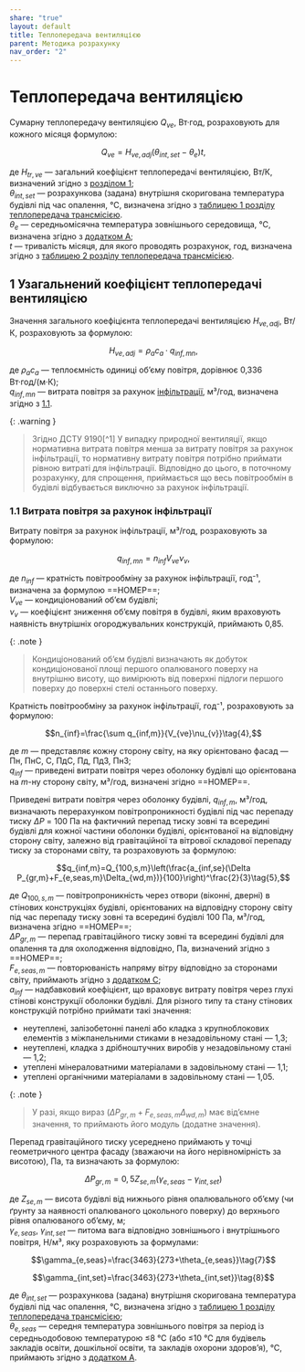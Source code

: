 ```yaml
---
share: "true"
layout: default
title: Теплопередача вентиляцією
parent: Методика розрахунку
nav_order: "2"
---
```



# Теплопередача вентиляцією

Сумарну теплопередачу вентиляцією $Q_{ve}$, Вт·год, розраховують для кожного місяця формулою:

$$Q_{ve}=H_{ve,adj}(θ_{int,set}-θ_e)t\tag{1},$$

де $H_{tr,ve}$ — загальний коефіцієнт теплопередачі вентиляцією, Вт/К, визначений згідно з [розділом 1](ventilation.md#1-узагальнений-коефіцієнт-теплопередачі-вентиляцією);  
$θ_{int,set}$ — розрахункова (задана) внутрішня скоригована температура будівлі під час опалення, ℃, визначена згідно з [таблицею 1 розділу теплопередача трансмісією](./transmission.md#1-значення-скоригованої-температури).  
$θ_e$ — середньомісячна температура зовнішнього середовища, ℃, визначена згідно з [додатком A](../appendixes/appendix-a.md);  
$t$ — тривалість місяця, для якого проводять розрахунок, год, визначена згідно з [таблицею 2 розділу теплопередача трансмісією](./transmission.md#2-щомісячна-тривалість-часових-інтервалів).

## 1 Узагальнений коефіцієнт теплопередачі вентиляцією

Значення загального коефіцієнта теплопередачі вентиляцією $H_{ve,adj}$, Вт/К, розраховують за формулою:

$$H_{ve,adj}=\rho_a c_a·q_{inf,mn}\tag{2},$$

де $\rho_ac_a$ — теплоємність одиниці обʼєму повітря, дорівнює 0,336 Вт·год/(м·К);  
$q_{inf,mn}$ — витрата повітря за рахунок [інфільтрації](https://en.wikipedia.org/wiki/Infiltration_(HVAC)), м³/год, визначена згідно з [1.1](ventilation.md#11-витрата-повітря-за-рахунок-інфільтрації).

{: .warning }
> Згідно ДСТУ 9190[^1] У випадку природної вентиляції, якщо нормативна витрата повітря менша за витрату повітря за рахунок інфільтрації, то нормативну витрату повітря потрібно приймати рівною витраті для інфільтрації. Відповідно до цього, в поточному розрахунку, для спрощення, приймається що весь повітрообмін в будівлі відбувається виключно за рахунок інфільтрації.

### 1.1 Витрата повітря за рахунок інфільтрації

Витрату повітря за рахунок інфільтрації, м³/год, розраховують за формулою:

$$q_{inf,mn}=n_{inf}V_{ve}\nu_v\tag{3},$$

де $n_{inf}$ — кратність повітрообміну за рахунок інфільтрації, год⁻¹, визначена за формулою ==НОМЕР==;  
$V_{ve}$ — кондиціонований обʼєм будівлі;  
$\nu_v$ — коефіцієнт зниження обʼєму повітря в будівлі, яким враховують наявність внутрішніх огороджувальних конструкцій, приймають 0,85.

{: .note }
> Кондиціонований обʼєм будівлі визначають як добуток кондиціонованої площі першого опалюваного поверху на внутрішню висоту, що вимірюють від поверхні підлоги першого поверху до поверхні стелі останнього поверху.

Кратність повітрообміну за рахунок інфільтрації, год⁻¹, розраховують за формулою:

$$n_{inf}=\frac{\sum q_{inf,m}}{V_{ve}\nu_{v}}\tag{4},$$

де $m$ — представляє кожну сторону світу, на яку орієнтовано фасад — Пн, ПнС, С, ПдС, Пд, ПдЗ, ПнЗ;  
$q_{inf}$ — приведені витрати повітря через оболонку будівлі що орієнтована на $m$-ну сторону світу, м³/год, визначені згідно ==НОМЕР==.

Приведені витрати повітря через оболонку будівлі, $q_{inf,m}$, м³/год, визначають перерахунком повітропроникності будівлі під час перепаду тиску $\Delta P$ = 100 Па на фактичний перепад тиску зовні та всередині будівлі для кожної частини оболонки будівлі, орієнтованої на відповідну сторону світу, залежно від гравітаційної та вітрової складової перепаду тиску за сторонами світу, та розраховують за формулою:

$$q_{inf,m}=Q_{100,s,m}\left(\frac{a_{inf,se}(\Delta P_{gr,m}+F_{e,seas,m}\Delta_{wd,m})}{100}\right)^\frac{2}{3}\tag{5},$$

де $Q_{100,s,m}$ — повітропроникність через отвори (віконні, дверні) в стінових конструкціях будівлі, орієнтованих на відповідну сторону світу під час перепаду тиску зовні та всередині будівлі 100 Па, м³/год, визначена згідно ==НОМЕР==;  
$\Delta P_{gr,m}$ — перепад гравітаційного тиску зовні тa всередині будівлі для опалення та для охолодження відповідно, Па, визначений згідно з ==НОМЕР==;  
$F_{e,seas,m}$ — повторюваність напряму вітру відповідно за сторонами світу, приймають згідно з [додатком C](../appendixes/appendix-d.md);  
$a_{inf}$ — надбавковий коефіцієнт, що враховує витрату повітря через глухі стінові конструкції оболонки будівлі. Для різного типу та стану стінових конструкцій потрібно приймати такі значення:
- неутеплені, залізобетонні панелі або кладка з крупноблокових елементів з міжпанельними стиками в незадовільному стані — 1,3;
- неутеплені, кладка з дрібноштучних виробів у незадовільному стані — 1,2;
- утеплені мінераловатними матеріалами в задовільному стані — 1,1;
- утеплені органічними матеріалами в задовільному стані — 1,05.

{: .note }
> У разі, якщо вираз $(\Delta P_{gr,m}+F_{e,seas,m}\Delta_{wd,m})$ має відʼємне значення, то приймають його модуль (додатне значення).

Перепад гравітаційного тиску усереднено приймають у точці геометричного центра фасаду (зважаючи на його нерівномірність за висотою), Па, та визначають за формулою:

$$\Delta P_{gr,m}=0,5Z_{se,m}(\gamma_{e,seas}-\gamma_{int,set})\tag{6}$$

де $Z_{se,m}$ — висота будівлі від нижнього рівня опалювального обʼєму (чи ґрунту за наявності опалюваного цокольного поверху) до верхнього рівня опалюваного обʼєму, м;  
$\gamma_{e,seas}$, $\gamma_{int,set}$ — питома вага відповідно зовнішнього і внутрішнього повітря, H/м³, яку розраховують за формулами:

$$\gamma_{e,seas}=\frac{3463}{273+\theta_{e,seas}}\tag{7}$$

$$\gamma_{int,set}=\frac{3463}{273+\theta_{int,set}}\tag{8}$$

де $θ_{int,set}$ — розрахункова (задана) внутрішня скоригована температура будівлі під час опалення, ℃, визначена згідно з [таблицею 1 розділу теплопередача трансмісією](./transmission.md#1-значення-скоригованої-температури);  
$\theta_{e,seas}$  — середня температура зовнішнього повітря за період із середньодобовою температурою ≤8 ℃ (або ≤10 ℃ для будівель закладів освіти, дошкільної освіти, та закладів охорони здоровʼя), ℃, приймають згідно з [додатком A](../appendixes/appendix-a.md).

